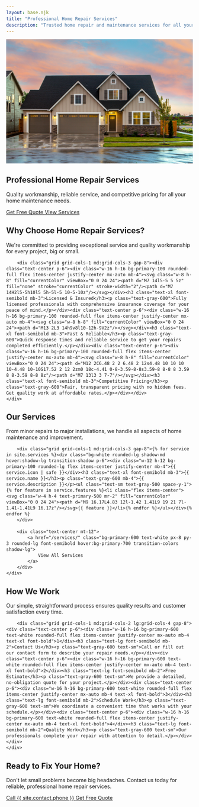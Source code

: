 ```yaml
---
layout: base.njk
title: "Professional Home Repair Services"
description: "Trusted home repair and maintenance services for all your residential needs. Quality workmanship, reliable service, and competitive pricing."
---
```


<!-- Hero Section -->
<section class="relative bg-gradient-to-r from-primary-600 to-primary-800 text-white">
    <div class="absolute inset-0">
        <img src="/images/banner.jpg" alt="Home Services" class="w-full h-full object-cover opacity-20">
    </div>
    <div class="relative max-w-7xl mx-auto px-4 sm:px-6 lg:px-8 py-24">
        <div class="text-center">
            <h1 class="text-4xl md:text-6xl font-bold mb-6">
                Professional Home Repair Services
            </h1>
            <p class="text-xl md:text-2xl mb-8 text-primary-100 max-w-3xl mx-auto">
                Quality workmanship, reliable service, and competitive pricing for all your home maintenance needs.
            </p>
            <div class="flex flex-col sm:flex-row gap-4 justify-center">
                <a href="/contact/" class="bg-white text-primary-600 px-8 py-3 rounded-lg font-semibold hover:bg-gray-50 transition-colors shadow-lg">
                    Get Free Quote
                </a>
                <a href="/services/" class="border-2 border-white text-white px-8 py-3 rounded-lg font-semibold hover:bg-white hover:text-primary-600 transition-colors">
                    View Services
                </a>
            </div>
        </div>
    </div>
</section>

<!-- Why Choose Us Section -->
<section class="py-20 bg-white">
    <div class="max-w-7xl mx-auto px-4 sm:px-6 lg:px-8">
        <div class="text-center mb-16">
            <h2 class="text-3xl md:text-4xl font-bold text-gray-900 mb-4">
                Why Choose Home Repair Services?
            </h2>
            <p class="text-lg text-gray-600 max-w-2xl mx-auto">
                We're committed to providing exceptional service and quality workmanship for every project, big or small.
            </p>
        </div>
        
        <div class="grid grid-cols-1 md:grid-cols-3 gap-8"><div class="text-center p-6"><div class="w-16 h-16 bg-primary-100 rounded-full flex items-center justify-center mx-auto mb-4"><svg class="w-8 h-8" fill="currentColor" viewBox="0 0 24 24"><path d="M7 14l5-5 5 5z" fill="none" stroke="currentColor" stroke-width="2"/><path d="M7 14H2l5-5h10l5 5h-5l-5 10-5-10z"/></svg></div><h3 class="text-xl font-semibold mb-3">Licensed & Insured</h3><p class="text-gray-600">Fully licensed professionals with comprehensive insurance coverage for your peace of mind.</p></div><div class="text-center p-6"><div class="w-16 h-16 bg-primary-100 rounded-full flex items-center justify-center mx-auto mb-4"><svg class="w-8 h-8" fill="currentColor" viewBox="0 0 24 24"><path d="M13 2L3 14h9v8l10-12h-9V2z"/></svg></div><h3 class="text-xl font-semibold mb-3">Fast & Reliable</h3><p class="text-gray-600">Quick response times and reliable service to get your repairs completed efficiently.</p></div><div class="text-center p-6"><div class="w-16 h-16 bg-primary-100 rounded-full flex items-center justify-center mx-auto mb-4"><svg class="w-8 h-8" fill="currentColor" viewBox="0 0 24 24"><path d="M12 2C6.48 2 2 6.48 2 12s4.48 10 10 10 10-4.48 10-10S17.52 2 12 2zm0 18c-4.41 0-8-3.59-8-8s3.59-8 8-8 8 3.59 8 8-3.59 8-8 8z"/><path d="M7 13l3 3 7-7"/></svg></div><h3 class="text-xl font-semibold mb-3">Competitive Pricing</h3><p class="text-gray-600">Fair, transparent pricing with no hidden fees. Get quality work at affordable rates.</p></div></div>
    </div>
</section>

<!-- Services Overview -->
<section class="py-20 bg-gray-50">
    <div class="max-w-7xl mx-auto px-4 sm:px-6 lg:px-8">
        <div class="text-center mb-16">
            <h2 class="text-3xl md:text-4xl font-bold text-gray-900 mb-4">
                Our Services
            </h2>
            <p class="text-lg text-gray-600 max-w-2xl mx-auto">
                From minor repairs to major installations, we handle all aspects of home maintenance and improvement.
            </p>
        </div>
        
        <div class="grid grid-cols-1 md:grid-cols-3 gap-8">{% for service in site.services %}<div class="bg-white rounded-lg shadow-md hover:shadow-lg transition-shadow p-6"><div class="w-12 h-12 bg-primary-100 rounded-lg flex items-center justify-center mb-4">{{ service.icon | safe }}</div><h3 class="text-xl font-semibold mb-3">{{ service.name }}</h3><p class="text-gray-600 mb-4">{{ service.description }}</p><ul class="text-sm text-gray-500 space-y-1">{% for feature in service.features %}<li class="flex items-center"><svg class="w-4 h-4 text-primary-500 mr-2" fill="currentColor" viewBox="0 0 24 24"><path d="M9 16.17L4.83 12l-1.42 1.41L9 19 21 7l-1.41-1.41L9 16.17z"/></svg>{{ feature }}</li>{% endfor %}</ul></div>{% endfor %}
        </div>
        
        <div class="text-center mt-12">
            <a href="/services/" class="bg-primary-600 text-white px-8 py-3 rounded-lg font-semibold hover:bg-primary-700 transition-colors shadow-lg">
                View All Services
            </a>
        </div>
    </div>
</section>

<!-- Process Section -->
<section class="py-20 bg-white">
    <div class="max-w-7xl mx-auto px-4 sm:px-6 lg:px-8">
        <div class="text-center mb-16">
            <h2 class="text-3xl md:text-4xl font-bold text-gray-900 mb-4">
                How We Work
            </h2>
            <p class="text-lg text-gray-600 max-w-2xl mx-auto">
                Our simple, straightforward process ensures quality results and customer satisfaction every time.
            </p>
        </div>
        
        <div class="grid grid-cols-1 md:grid-cols-2 lg:grid-cols-4 gap-8"><div class="text-center p-6"><div class="w-16 h-16 bg-primary-600 text-white rounded-full flex items-center justify-center mx-auto mb-4 text-xl font-bold">1</div><h3 class="text-lg font-semibold mb-2">Contact Us</h3><p class="text-gray-600 text-sm">Call or fill out our contact form to describe your repair needs.</p></div><div class="text-center p-6"><div class="w-16 h-16 bg-primary-600 text-white rounded-full flex items-center justify-center mx-auto mb-4 text-xl font-bold">2</div><h3 class="text-lg font-semibold mb-2">Free Estimate</h3><p class="text-gray-600 text-sm">We provide a detailed, no-obligation quote for your project.</p></div><div class="text-center p-6"><div class="w-16 h-16 bg-primary-600 text-white rounded-full flex items-center justify-center mx-auto mb-4 text-xl font-bold">3</div><h3 class="text-lg font-semibold mb-2">Schedule Work</h3><p class="text-gray-600 text-sm">We coordinate a convenient time that works with your schedule.</p></div><div class="text-center p-6"><div class="w-16 h-16 bg-primary-600 text-white rounded-full flex items-center justify-center mx-auto mb-4 text-xl font-bold">4</div><h3 class="text-lg font-semibold mb-2">Quality Work</h3><p class="text-gray-600 text-sm">Our professionals complete your repair with attention to detail.</p></div></div>
    </div>
</section>

<!-- CTA Section -->
<section class="py-20 bg-primary-600 text-white">
    <div class="max-w-7xl mx-auto px-4 sm:px-6 lg:px-8 text-center">
        <h2 class="text-3xl md:text-4xl font-bold mb-4">
            Ready to Fix Your Home?
        </h2>
        <p class="text-xl mb-8 text-primary-100 max-w-2xl mx-auto">
            Don't let small problems become big headaches. Contact us today for reliable, professional home repair services.
        </p>
        <div class="flex flex-col sm:flex-row gap-4 justify-center">
            <a href="tel:{{ site.contact.phone }}" class="bg-white text-primary-600 px-8 py-3 rounded-lg font-semibold hover:bg-gray-50 transition-colors shadow-lg">
                Call {{ site.contact.phone }}
            </a>
            <a href="/contact/" class="border-2 border-white text-white px-8 py-3 rounded-lg font-semibold hover:bg-white hover:text-primary-600 transition-colors">
                Get Free Quote
            </a>
        </div>
    </div>
</section>